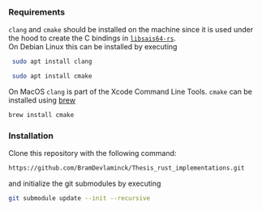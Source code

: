 ### Requirements
`clang` and `cmake` should be installed on the machine since it is used under the hood to create the C bindings in [`libsais64-rs`](libsais64-rs).  
On Debian Linux this can be installed by executing
```sh
 sudo apt install clang
```
```sh
 sudo apt install cmake
```
On MacOS `clang` is part of the Xcode Command Line Tools.
`cmake` can be installed using [brew](https://brew.sh/)
```sh
brew install cmake
```

### Installation
Clone this repository with the following command:
```sh
https://github.com/BramDevlaminck/Thesis_rust_implementations.git
```
and initialize the git submodules by executing
```sh
git submodule update --init --recursive
```